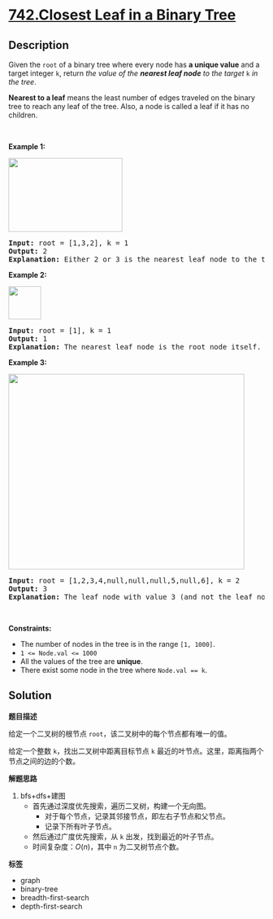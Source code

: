 # [742.Closest Leaf in a Binary Tree](https://leetcode.com/problems/closest-leaf-in-a-binary-tree/description/)

## Description

<p>Given the <code>root</code> of a binary tree where every node has <strong>a unique value</strong> and a target integer <code>k</code>, return <em>the value of the <strong>nearest leaf node</strong> to the target </em><code>k</code><em> in the tree</em>.</p>

<p><strong>Nearest to a leaf</strong> means the least number of edges traveled on the binary tree to reach any leaf of the tree. Also, a node is called a leaf if it has no children.</p>

<p>&nbsp;</p>
<p><strong class="example">Example 1:</strong></p>
<img alt="" src="https://fastly.jsdelivr.net/gh/doocs/leetcode@main/solution/0700-0799/0742.Closest%20Leaf%20in%20a%20Binary%20Tree/images/closest1-tree.jpg" style="width: 224px; height: 145px;" />
<pre>
<strong>Input:</strong> root = [1,3,2], k = 1
<strong>Output:</strong> 2
<strong>Explanation:</strong> Either 2 or 3 is the nearest leaf node to the target of 1.
</pre>

<p><strong class="example">Example 2:</strong></p>
<img alt="" src="https://fastly.jsdelivr.net/gh/doocs/leetcode@main/solution/0700-0799/0742.Closest%20Leaf%20in%20a%20Binary%20Tree/images/closest2-tree.jpg" style="width: 64px; height: 65px;" />
<pre>
<strong>Input:</strong> root = [1], k = 1
<strong>Output:</strong> 1
<strong>Explanation:</strong> The nearest leaf node is the root node itself.
</pre>

<p><strong class="example">Example 3:</strong></p>
<img alt="" src="https://fastly.jsdelivr.net/gh/doocs/leetcode@main/solution/0700-0799/0742.Closest%20Leaf%20in%20a%20Binary%20Tree/images/closest3-tree.jpg" style="width: 464px; height: 384px;" />
<pre>
<strong>Input:</strong> root = [1,2,3,4,null,null,null,5,null,6], k = 2
<strong>Output:</strong> 3
<strong>Explanation:</strong> The leaf node with value 3 (and not the leaf node with value 6) is nearest to the node with value 2.
</pre>

<p>&nbsp;</p>
<p><strong>Constraints:</strong></p>

<ul>
  <li>The number of nodes in the tree is in the range <code>[1, 1000]</code>.</li>
  <li><code>1 &lt;= Node.val &lt;= 1000</code></li>
  <li>All the values of the tree are <strong>unique</strong>.</li>
  <li>There exist some node in the tree where <code>Node.val == k</code>.</li>
</ul>

## Solution

**题目描述**

给定一个二叉树的根节点 `root`，该二叉树中的每个节点都有唯一的值。

给定一个整数 `k`，找出二叉树中距离目标节点 `k` 最近的叶节点。这里，距离指两个节点之间的边的个数。

**解题思路**

1. bfs+dfs+建图
   - 首先通过深度优先搜索，遍历二叉树，构建一个无向图。
     - 对于每个节点，记录其邻接节点，即左右子节点和父节点。
     - 记录下所有叶子节点。
   - 然后通过广度优先搜索，从 `k` 出发，找到最近的叶子节点。
   - 时间复杂度：$O(n)$，其中 `n` 为二叉树节点个数。

**标签**

- graph
- binary-tree
- breadth-first-search
- depth-first-search
